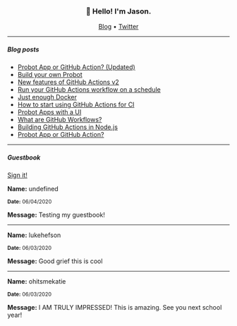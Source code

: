 <h3 align="center">👋 Hello! I'm Jason.</h3>

<p align="center">
  <a href="https://jasonet.co">Blog</a> •
  <a href="https://twitter.com/JasonEtco">Twitter</a>
</p>

---

##### Blog posts

<!--START_SECTION:posts-->
- [Probot App or GitHub Action? (Updated)](https://jasonet.co/posts/probot-app-or-github-action-v2)
- [Build your own Probot](https://jasonet.co/posts/build-your-own-probot)
- [New features of GitHub Actions v2](https://jasonet.co/posts/new-features-of-github-actions)
- [Run your GitHub Actions workflow on a schedule](https://jasonet.co/posts/scheduled-actions)
- [Just enough Docker](https://jasonet.co/posts/just-enough-docker)
- [How to start using GitHub Actions for CI](https://jasonet.co/posts/use-github-actions-for-ci)
- [Probot Apps with a UI](https://jasonet.co/posts/probot-with-ui)
- [What are GitHub Workflows?](https://jasonet.co/posts/what-are-github-workflows)
- [Building GitHub Actions in Node.js](https://jasonet.co/posts/building-github-actions-in-node)
- [Probot App or GitHub Action?](https://jasonet.co/posts/probot-app-or-github-action)
<!--END_SECTION:posts-->

---

##### Guestbook

<a href="https://readme-guestbook.now.sh">Sign it!</a>

<!--START_SECTION:guestbook-->
**Name:** undefined

<sub><strong>Date:</strong> 06/04/2020</sub>

**Message:** Testing my guestbook!

---

**Name:** lukehefson

<sub><strong>Date:</strong> 06/03/2020</sub>

**Message:** Good grief this is cool

---

**Name:** ohitsmekatie

<sub><strong>Date:</strong> 06/03/2020</sub>

**Message:** I AM TRULY IMPRESSED! This is amazing. See you next school year!
<!--END_SECTION:guestbook-->
<!--GUESTBOOK_LIST [{"message":"Testing my guestbook!","date":"06/04/2020"},{"name":"lukehefson","message":"Good grief this is cool","date":"06/03/2020"},{"name":"ohitsmekatie","message":"I AM TRULY IMPRESSED! This is amazing. See you next school year!","date":"06/03/2020"}]-->
